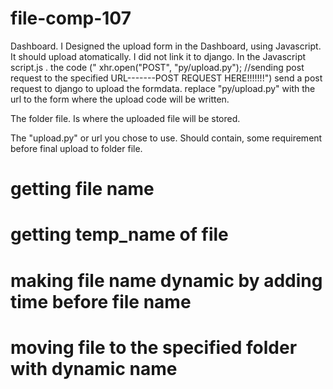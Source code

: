 # file-comp-107
Dashboard.
I Designed the upload form in the Dashboard, using Javascript. 
It should upload atomatically. 
I did not link it to django.
In the Javascript script.js . the code         (" xhr.open("POST", "py/upload.py"); //sending post request to the specified URL-------POST REQUEST HERE!!!!!!!")
send a post request to django to upload the formdata.
replace "py/upload.py" with the url to the form where the upload code will be written.

The folder file. Is where the uploaded file will be stored.

The "upload.py" or url you chose to use. Should contain, some requirement before final upload to folder file.
#  getting file name
#  getting temp_name of file
#  making file name dynamic by adding time before file name
#  moving file to the specified folder with dynamic name

